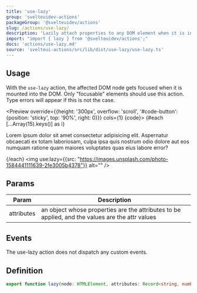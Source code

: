 ```yaml
---
title: 'use-lazy'
group: 'svelteuidev-actions'
packageGroup: '@svelteuidev/actions'
slug: /actions/use-lazy/
description: 'Lazily attach properties to any DOM element when it is in the window.'
import: "import { lazy } from '@svelteuidev/actions';"
docs: 'actions/use-lazy.md'
source: 'svelteui-actions/src/lib/dist/use-lazy/use-lazy.ts'
---
```


<script>
    import { Button } from '@svelteuidev/core';
	import { lazy } from '@svelteuidev/actions';
    import { Heading, Preview } from 'components'

    const code = `
    <script>
        import { lazy } from '@svelteuidev/actions'
    <\/script>
    
    <div style='height: 300px;'>
        {#each [...Array(15).keys()] as _}
            <p>
                Lorem ipsum dolor sit amet consectetur adipisicing elit. Aspernatur obcaecati ex totam laboriosam, culpa ipsa quis nostrum odio dolore aut eos numquam ratione quam maiores voluptates quas eius labore error?
            <\/p>
        {\/each}
        <img use:lazy={{src: "https://images.unsplash.com/photo-1584441111639-2fe3005b4378"}} alt="" \/>
    <\/div>
    `
</script>

<Heading />

## Usage

With the `use-lazy` action, the affected DOM node gets focused when it is mounted into the DOM. Only "focusable" elements should use this action. Type errors will appear if this is not the case.

<Preview override={{height: '300px', overflow: 'scroll', '#code-button': {position: 'sticky', top: '90%', right: 0}}} cols={1} {code}>
    {#each [...Array(15).keys()] as i}
        <p>
            Lorem ipsum dolor sit amet consectetur adipisicing elit. Aspernatur obcaecati ex totam laboriosam, culpa ipsa quis nostrum odio dolore aut eos numquam ratione quam maiores voluptates quas eius labore error?
        </p>
    {/each}
    <img use:lazy={{src: "https://images.unsplash.com/photo-1584441111639-2fe3005b4378"}} alt="" />
</Preview>

## Params

| Param      | Description                                                                                     |
| ---------- | ----------------------------------------------------------------------------------------------- |
| attributes | an object whose properties are the attributes to be applied, and the values are the attr values |

## Events

The use-lazy action does not dispatch any custom events.

## Definition

```ts
export function lazy(node: HTMLElement, attributes: Record<string, number | string>): ReturnType<Action>;
```

